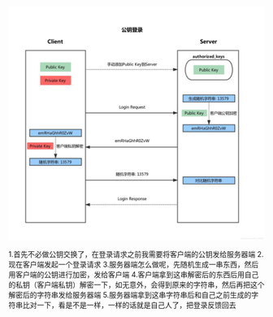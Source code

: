 
![image](https://github.com/DouDou-sudo/linux/blob/main/images/20201002112953829.jpg)

1.首先不必做公钥交换了，在登录请求之前我需要将客户端的公钥发给服务器端
2.现在客户端发起一个登录请求
3.服务器端怎么做呢，先随机生成一串东西，然后用客户端的公钥进行加密，发给客户端
4.客户端拿到这串解密后的东西后用自己的私钥（客户端私钥）解密一下，如无意外，会得到原来的字符串，然后再把这个解密后的字符串发给服务器端
5.服务器端拿到这串字符串后和自己之前生成的字符串比对一下，看是不是一样，一样的话就是自己人了，把登录反馈回去